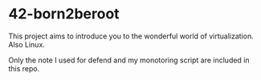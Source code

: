 # 42-born2beroot
This project aims to introduce you to the wonderful world of virtualization. Also Linux.

Only the note I used for defend and my monotoring script are included in this repo.
